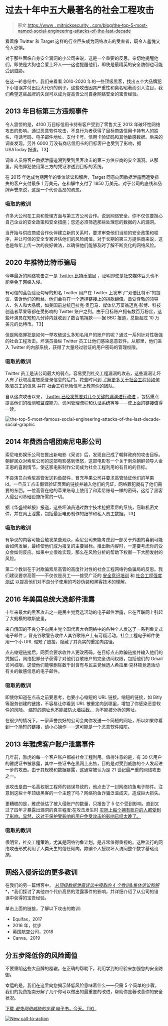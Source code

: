 # 过去十年中五大最著名的社会工程攻击

> 原文:[https://www . mitnicksecurity . com/blog/the-top-5-most-named-social-engineering-attacks-of-the-last-decade](https://www.mitnicksecurity.com/blog/the-top-5-most-famous-social-engineering-attacks-of-the-last-decade)

看着像 Twitter 和 Target 这样的行业巨头成为网络攻击的受害者，既令人羞愧又令人恐惧。

对于那些面临自身安全漏洞的小公司来说，这是一个重要的反思，亲切地提醒他们，即使是大狗也会爱上坏人——这也提醒他们，即使是最精英的安全防御也可能受到威胁。

在这一轮总结中，我们来看看 2010-2020 年的一些顶级黑客，找出五个大品牌犯下小错误并付出巨大代价的例子。这些攻击因其严重性和臭名昭著而引人注目，我们希望这些品牌的失误可以成为提高贵公司自身网络安全的宝贵经验。

## 2013 年目标第三方违规事件

令人震惊的是，4100 万目标信用卡持有客户受到了零售大王 2013 年破坏性网络攻击的影响。通过恶意软件攻击，不良行为者获得了目标商店信用卡持有人的姓名、电话号码、电子邮件地址、支付卡号、信用卡验证码和其他敏感数据。后来的调查发现，另外 6000 万没有商店信用卡的目标客户也受到了影响，据 USAToday 报道。T3】

调查人员将客户数据泄露追溯到受到黑客攻击的第三方供应商的安全漏洞。从那里，网络罪犯使用第三方的凭证渗透到目标的系统。

在 2015 年达成为期两年的集体诉讼和解后，Target 同意向因数据泄露而遭受损失的客户支付最多 1 万美元，在和解中支付了 1850 万美元。对于公司的底线和品牌声誉来说，这是一个代价高昂的疏忽。

### 吸取的教训

许多大公司在工具和管理方面与第三方公司合作。说到网络安全，你不仅仅要担心自己企业的安全政策和安全措施；您还必须筛选那些处理您的数据的人的漏洞。

当开始与供应商或合作伙伴建立新的关系时，要求审查他们当前的安全政策和程序，并让可信的安全专家评估他们的风险阈值。对于长期的第三方提供商来说，这也是每年上传一次的良好做法，以确保他们能够及时了解不断变化的网络风险。

## 2020 年推特比特币骗局

今年最近的网络攻击之一是 [Twitter 比特币骗局](https://www.mitnicksecurity.com/blog/2020-twitter-bitcoin-scam) ，证明即使是社交媒体巨头也不能幸免于网络入侵。

有可信的蓝色验证勾号的知名 Twitter 用户在 Twitter 上发布了“双倍比特币”的提议，告诉他们的粉丝，他们会将在一个选择链接上的捐款翻倍。备受尊敬的领导人、名人和大品牌，如美国前总统巴拉克·奥巴马、媒体亿万富翁迈克·彭博、科技创造者苹果等都在受影响的 Twitter 账户之列。由于目标账户拥有数百万粉丝，这些坏演员在短短几分钟内就收到了数百笔捐款——据 BBC 报道，总额超过 10 万美元的比特币。T3】

但是网络罪犯是如何一举攻破这么多知名用户的账户的呢？通过一系列针对性极强的[](https://www.mitnicksecurity.com/blog/social-engineering-attacks)社会工程攻击。坏演员操纵 Twitter 员工让他们感染恶意软件。从那里，他们进入 Twitter 的内部系统，获得了大量经过验证的用户密码的管理权限。

### 吸取的教训

Twitter 员工是该公司最大的弱点，容易受到社交工程漏洞的攻击，这些漏洞让坏人有了获取高度敏感登录信息的后门。花些时间到 [了解更多关于社会工程师如何欺骗员工的信息](https://www.mitnicksecurity.com/blog/ways-hackers-use-social-engineering-to-trick-your-employees) 并在 [社会工程危险信号上教育你的团队。](https://www.mitnicksecurity.com/blog/the-most-popular-cyber-attack-social-engineering)

自从这次攻击以来， [Twitter 已经发誓要对几个关键的漏洞进行改进](https://blog.twitter.com/en_us/topics/company/2020/our-continued-work-to-keep-twitter-secure.html) ，包括重点提高他们的检测和监控能力、访问管理流程和认证系统等等——使上面的链接值得一读。

![the-top-5-most-famous-social-engineering-attacks-of-the-last-decade-social-graphic](../Images/7df93d125ac484fb2e5d621efb0df6be.png)

## 2014 年费西合唱团索尼电影公司

索尼电影娱乐公司在推出新电影《采访》后，发现自己成了朝鲜政府的攻击目标。朝鲜民众对索尼公司的这部电影感到愤怒，这部电影有一个关于刺杀朝鲜领导人金正恩的喜剧情节，使这家电影制作公司成为社会工程利用的有目的的目标。

不良演员向索尼高管发送[](https://www.mitnicksecurity.com/blog/spear-phishing-targeted-email-scams-what-you-need-to-know-about-this-hacking-technique)钓鱼邮件，冒充苹果公司并要求高管验证他们的苹果 id。一旦员工点击假冒验证页面的链接并输入他们的凭证，网络罪犯就有了他们需要的东西。一位高管在他的苹果账号上使用了和索尼账号一样的密码，这给了黑客入侵公司基础设施所需的一切。

据《华盛顿邮报》报道，这些坏演员通过数字技术挖掘索尼的系统，窃取机密文件，并在网上泄露，包括最近电影制作的细节和私人员工数据。T3】

### 吸取的教训

有争议的内容可能会触发某些观众，索尼公司未能考虑到一部关于外国的喜剧可能会如何发展，最终使他们成为报复的主要目标。推出新内容时，一定要考虑你的受众会如何反应。如果中立很难实现，那么在风险分析的帮助下权衡一下大胆发射的风险。

第二个教训在于对欺骗索尼高管的高度针对性的社会工程网络钓鱼骗局的反思。我们建议要求高管——不仅仅是员工——接受广泛的 [安全意识培训](https://www.mitnicksecurity.com/kevin-mitnick-security-awareness-training) 和 [社会工程强度测试](https://www.mitnicksecurity.com/social-engineering-strength-testing) 以提高他们对不良分子使用的巧妙伪装和黑客技术的理解。

## 2016 年美国总统大选邮件泄露

十年来最大的黑客攻击之一是民主党竞选活动的电子邮件泄露，它在互联网上引起了大规模的歇斯底里。

来自俄国的不良分子向民主党全国代表大会网络中的各种个人发送了一系列鱼叉式电子邮件 ，冒充谷歌警告收件人其谷歌账户上有可疑活动。社会工程电子邮件使用一个小 URL 缩短了链接，隐藏了其真实的重定向路径。

点击缩短链接后，网页会要求收件人更改密码。在目标点击欺骗链接并输入他们的凭据后，网络犯罪分子获得了对他们谷歌账户的完全访问权限，包括他们的 Gmail 访问权限，这使他们能够删除数千封含有与民主党候选人希拉里·克林顿竞选活动有关的敏感信息的电子邮件。

### 吸取的教训

即使你知道在点击之前要思考，也要小心缩短的 URL 链接。缩短的链接，如 Bitly 等服务创建的链接，不容易让你看到 URL 被重定向到哪里，增加了你感染恶意软件的风险。 [缩短的网址也不能被防火墙拦截，](https://resources.infosecinstitute.com/social-engineering-toolkits/) 为不能被分析的网址。

在很少的情况下，一家声誉良好的公司会向你发送一个简短的网址，所以如果你看到一个简短的链接，请小心操作——这可能是一个恶意软件陷阱。

## 2013 年雅虎客户账户泄露事件

几年前，雅虎的每一个客户账户都被社会工程利用。值得注意的是，有 30 亿用户的雅虎证书被暴露，其中一些证书在黑网上出售，目的是对受到威胁的个人发起进一步的攻击。由于其规模和数据暴露，这通常被认为是 21 世纪最严重的网络攻击之一。

该攻击是由一名高权限工程师的错误导致的，他点击了一封网络钓鱼电子邮件。注意到这些十年顶级黑客的一个主题了吗？网络钓鱼诈骗泛滥成灾，造成巨大损失。

更糟糕的是，雅虎低估了被入侵账户的数量，只报告了 5 亿个受到影响。直到又过了四年才暴露出漏洞的真实程度:在攻击发生时 [实际上每个拥有账户的人都受到了影响。显然，这对于保护受影响的用户免受攻击的影响已经太晚了。](https://www.nytimes.com/2017/10/03/technology/yahoo-hack-3-billion-users.html)

### 吸取的教训

很明显，社交工程策略，尤其是网络钓鱼计划，是非常值得重视的。这种流行的网络攻击形式利用了人类天生的信任倾向，欺骗个人授权坏人访问整个数字基础设施。

## 网络入侵诉讼的更多教训

在我们的另一篇博客中， [*从顶级数据泄露诉讼中吸取的 4 个教训&集体诉讼和解*](https://www.mitnicksecurity.com/blog/lessons-learned-from-the-top-data-breach-lawsuits-class-action-settlements) *，*我们探讨了其他四个代价高昂的泄露事件的影响，并详细介绍了从公司的错误中获得的宝贵经验。

单击上面的链接，了解以下攻击的教训:

*   Equifax，2017
*   2016 年，优步
*   英国航空公司，2018
*   Canva，2019

## 分五步降低你的风险阈值

不要重蹈这些大品牌的覆辙。在正确的帮助下，利用学到的经验来加强您的安全防御。

幸运的是，我们在这里向您揭示降低风险意味着什么——只需 5 个简单的步骤。我们的免费指南分解了几个你可以做出的最重要的改进，帮助你显著改善你的安全状况。

[下载 *避免网络威胁的步骤* 电子书，今天。T9】](https://www.mitnicksecurity.com/lp-easy-steps-to-avoid-cyber-threats)

[![New call-to-action](../Images/95ee2efaa0b0e1050f47338da41f7869.png)](https://cta-redirect.hubspot.com/cta/redirect/3875471/7f9b1de1-cf7c-4700-8892-cdf9402b32cf)
